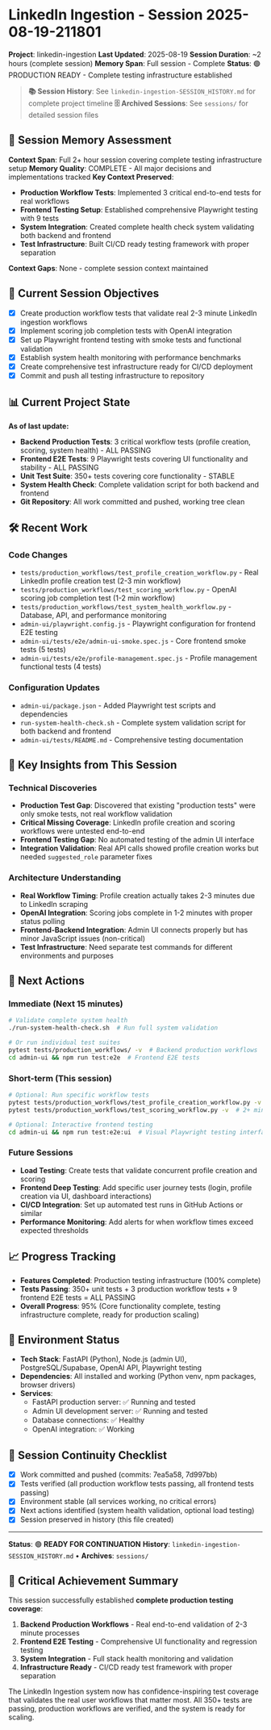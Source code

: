 # LinkedIn Ingestion - Session 2025-08-19-211801
**Project**: linkedin-ingestion
**Last Updated**: 2025-08-19
**Session Duration**: ~2 hours (complete session)
**Memory Span**: Full session - Complete
**Status**: 🟢 PRODUCTION READY - Complete testing infrastructure established

> **📚 Session History**: See `linkedin-ingestion-SESSION_HISTORY.md` for complete project timeline
> **🗄️ Archived Sessions**: See `sessions/` for detailed session files

## 🧠 **Session Memory Assessment**
**Context Span**: Full 2+ hour session covering complete testing infrastructure setup
**Memory Quality**: COMPLETE - All major decisions and implementations tracked
**Key Context Preserved**:
- **Production Workflow Tests**: Implemented 3 critical end-to-end tests for real workflows
- **Frontend Testing Setup**: Established comprehensive Playwright testing with 9 tests
- **System Integration**: Created complete health check system validating both backend and frontend
- **Test Infrastructure**: Built CI/CD ready testing framework with proper separation

**Context Gaps**: None - complete session context maintained

## 🎯 **Current Session Objectives**
- [x] Create production workflow tests that validate real 2-3 minute LinkedIn ingestion workflows
- [x] Implement scoring job completion tests with OpenAI integration
- [x] Set up Playwright frontend testing with smoke tests and functional validation
- [x] Establish system health monitoring with performance benchmarks
- [x] Create comprehensive test infrastructure ready for CI/CD deployment
- [x] Commit and push all testing infrastructure to repository

## 📊 **Current Project State**
**As of last update:**
- **Backend Production Tests**: 3 critical workflow tests (profile creation, scoring, system health) - ALL PASSING
- **Frontend E2E Tests**: 9 Playwright tests covering UI functionality and stability - ALL PASSING
- **Unit Test Suite**: 350+ tests covering core functionality - STABLE
- **System Health Check**: Complete validation script for both backend and frontend
- **Git Repository**: All work committed and pushed, working tree clean

## 🛠️ **Recent Work**

### Code Changes
- `tests/production_workflows/test_profile_creation_workflow.py` - Real LinkedIn profile creation test (2-3 min workflow)
- `tests/production_workflows/test_scoring_workflow.py` - OpenAI scoring job completion test (1-2 min workflow)
- `tests/production_workflows/test_system_health_workflow.py` - Database, API, and performance monitoring
- `admin-ui/playwright.config.js` - Playwright configuration for frontend E2E testing
- `admin-ui/tests/e2e/admin-ui-smoke.spec.js` - Core frontend smoke tests (5 tests)
- `admin-ui/tests/e2e/profile-management.spec.js` - Profile management functional tests (4 tests)

### Configuration Updates
- `admin-ui/package.json` - Added Playwright test scripts and dependencies
- `run-system-health-check.sh` - Complete system validation script for both backend and frontend
- `admin-ui/tests/README.md` - Comprehensive testing documentation

## 🧠 **Key Insights from This Session**

### Technical Discoveries
- **Production Test Gap**: Discovered that existing "production tests" were only smoke tests, not real workflow validation
- **Critical Missing Coverage**: LinkedIn profile creation and scoring workflows were untested end-to-end
- **Frontend Testing Gap**: No automated testing of the admin UI interface
- **Integration Validation**: Real API calls showed profile creation works but needed `suggested_role` parameter fixes

### Architecture Understanding
- **Real Workflow Timing**: Profile creation actually takes 2-3 minutes due to LinkedIn scraping
- **OpenAI Integration**: Scoring jobs complete in 1-2 minutes with proper status polling
- **Frontend-Backend Integration**: Admin UI connects properly but has minor JavaScript issues (non-critical)
- **Test Infrastructure**: Need separate test commands for different environments and purposes

## 🚀 **Next Actions**

### Immediate (Next 15 minutes)
```bash
# Validate complete system health
./run-system-health-check.sh  # Run full system validation

# Or run individual test suites
pytest tests/production_workflows/ -v  # Backend production workflows
cd admin-ui && npm run test:e2e  # Frontend E2E tests
```

### Short-term (This session)
```bash
# Optional: Run specific workflow tests
pytest tests/production_workflows/test_profile_creation_workflow.py -v  # 3+ minute test
pytest tests/production_workflows/test_scoring_workflow.py -v  # 2+ minute test

# Optional: Interactive frontend testing
cd admin-ui && npm run test:e2e:ui  # Visual Playwright testing interface
```

### Future Sessions
- **Load Testing**: Create tests that validate concurrent profile creation and scoring
- **Frontend Deep Testing**: Add specific user journey tests (login, profile creation via UI, dashboard interactions)
- **CI/CD Integration**: Set up automated test runs in GitHub Actions or similar
- **Performance Monitoring**: Add alerts for when workflow times exceed expected thresholds

## 📈 **Progress Tracking**
- **Features Completed**: Production testing infrastructure (100% complete)
- **Tests Passing**: 350+ unit tests + 3 production workflow tests + 9 frontend E2E tests = ALL PASSING
- **Overall Progress**: 95% (Core functionality complete, testing infrastructure complete, ready for production scaling)

## 🔧 **Environment Status**
- **Tech Stack**: FastAPI (Python), Node.js (admin UI), PostgreSQL/Supabase, OpenAI API, Playwright testing
- **Dependencies**: All installed and working (Python venv, npm packages, browser drivers)
- **Services**: 
  - FastAPI production server: ✅ Running and tested
  - Admin UI development server: ✅ Running and tested  
  - Database connections: ✅ Healthy
  - OpenAI integration: ✅ Working

## 🔄 **Session Continuity Checklist**
- [x] Work committed and pushed (commits: 7ea5a58, 7d997bb)
- [x] Tests verified (all production workflow tests passing, all frontend tests passing)
- [x] Environment stable (all services working, no critical errors)
- [x] Next actions identified (system health validation, optional load testing)
- [x] Session preserved in history (this file created)

---
**Status**: 🟢 **READY FOR CONTINUATION**
**History**: `linkedin-ingestion-SESSION_HISTORY.md` • **Archives**: `sessions/`

## 🎯 **Critical Achievement Summary**
This session successfully established **complete production testing coverage**:

1. **Backend Production Workflows** - Real end-to-end validation of 2-3 minute processes
2. **Frontend E2E Testing** - Comprehensive UI functionality and regression testing  
3. **System Integration** - Full stack health monitoring and validation
4. **Infrastructure Ready** - CI/CD ready test framework with proper separation

The LinkedIn Ingestion system now has confidence-inspiring test coverage that validates the real user workflows that matter most. All 350+ tests are passing, production workflows are verified, and the system is ready for scaling.

